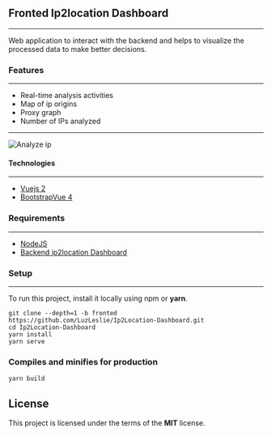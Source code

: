 ## Fronted Ip2location Dashboard 

---

Web application to interact with the backend and helps to visualize the processed data to make better decisions.

### Features

---

* Real-time analysis activities
* Map of ip origins
* Proxy graph
* Number of IPs analyzed

---

![Analyze ip](https://i.ibb.co/N9vvPps/dashboard.png)

#### Technologies

---

* [Vuejs 2](https://vuejs.org/)
* [BootstrapVue 4](https://bootstrap-vue.org/)

### Requirements

---

- [NodeJS](https://nodejs.org)
- [Backend ip2location Dashboard](https://github.com/LuzLeslie/Ip2Location-Dashboard/tree/backend)

### Setup

---

To run this project, install it locally using npm or **yarn**.

```
git clone --depth=1 -b fronted https://github.com/LuzLeslie/Ip2Location-Dashboard.git
cd Ip2Location-Dashboard
yarn install
yarn serve
```

### Compiles and minifies for production
```
yarn build
```

## License

This project is licensed under the terms of the **MIT** license.